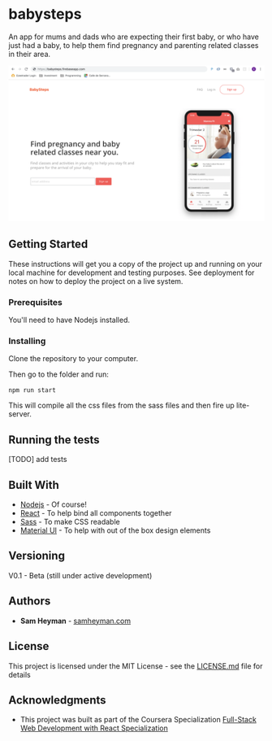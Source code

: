 # babysteps

An app for mums and dads who are expecting their first baby, or who have just had a baby, to help them find pregnancy and parenting related classes in their area. 

![Screenshot](./screenshot.png)


## Getting Started

These instructions will get you a copy of the project up and running on your local machine for development and testing purposes. See deployment for notes on how to deploy the project on a live system.

### Prerequisites

You'll need to have Nodejs installed.


### Installing

Clone the repository to your computer.

Then go to the folder and run:

```
npm run start
```

This will compile all the css files from the sass files and then fire up lite-server.

## Running the tests

[TODO] add tests


## Built With

* [Nodejs](https://nodejs.org/en/) - Of course!
* [React](https://reactjs.org/) - To help bind all components together
* [Sass](https://sass-lang.com/) - To make CSS readable
* [Material UI](https://material-ui.com) - To help with out of the box design elements

## Versioning

V0.1 - Beta (still under active development)

## Authors

* **Sam Heyman** - [samheyman.com](https://samheyman.com)

## License

This project is licensed under the MIT License - see the [LICENSE.md](LICENSE.md) file for details

## Acknowledgments

* This project was built as part of the Coursera Specialization [Full-Stack Web Development with React Specialization](https://www.coursera.org/specializations/full-stack-react)
